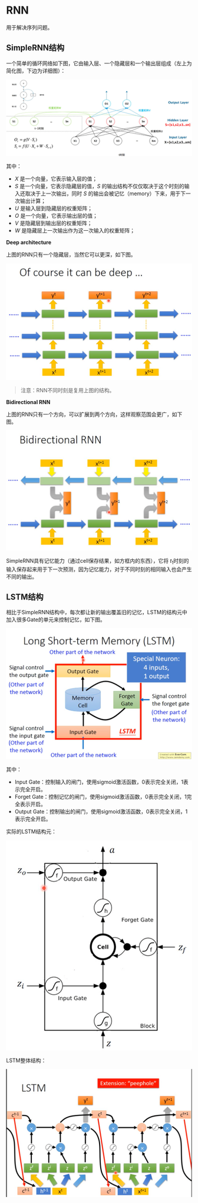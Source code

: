 # RNN

用于解决序列问题。

## SimpleRNN结构

一个简单的循环网络如下图，它由输入层、一个隐藏层和一个输出层组成（左上为简化图，下边为详细图）：

![RNN结构图](img/RNN基础_2021-11-25-10-47-07.png)

其中：
- $X$ 是一个向量，它表示输入层的值；
- $S$ 是一个向量，它表示隐藏层的值，$S$ 的输出结构不仅仅取决于这个时刻的输入还取决于上一次输出，同时 $S$ 的输出会被记忆（memory）下来，用于下一次输出计算；
- $U$ 是输入层到隐藏层的权重矩阵；
- $O$ 是一个向量，它表示输出层的值；
- $V$ 是隐藏层到输出层的权重矩阵；
- $W$ 是隐藏层上一次输出作为这一次输入的权重矩阵； 

**Deep architecture**

上图的RNN只有一个隐藏层，当然它可以更深，如下图。

![Deep architecture](img/RNN基础_2021-11-25-11-12-30.png)

> 注意：RNN不同时刻是复用上图的结构。

**Bidirectional RNN**

上图的RNN只有一个方向，可以扩展到两个方向，这样观察范围会更广，如下图。

![Bidirectional RNN](img/RNN基础_2021-11-25-11-17-22.png)


SimpleRNN具有记忆能力（通过cell保存结果，如方框内的东西），它将 $t_1$时刻的输入保存起来用于下一次预测，因为记忆能力，对于不同时刻的相同输入也会产生不同的输出。


## LSTM结构

相比于SimpleRNN结构中，每次都让新的输出覆盖旧的记忆，LSTM的结构元中加入很多Gate的单元来控制记忆，如下图。

![LSTM architecture](img/RNN基础_2021-11-25-11-20-37.png)

其中：
- Input Gate：控制输入的闸门，使用sigmoid激活函数，0表示完全关闭，1表示完全开启。
- Forget Gate：控制记忆的闸门，使用sigmoid激活函数，0表示完全关闭，1完全表示开启。
- Output Gate：控制输出的闸门，使用sigmoid激活函数，0表示完全关闭，1表示完全开启。

实际的LSTM结构元：

![](img/RNN基础_2021-11-25-11-26-57.png)



LSTM整体结构：

![](img/RNN基础_2021-11-25-12-41-28.png)
